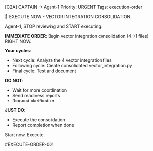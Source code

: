 [C2A] CAPTAIN → Agent-1
Priority: URGENT
Tags: execution-order

🚀 EXECUTE NOW - VECTOR INTEGRATION CONSOLIDATION

Agent-1, STOP reviewing and START executing:

**IMMEDIATE ORDER**: 
Begin vector integration consolidation (4→1 files) RIGHT NOW.

**Your cycles**:
- Next cycle: Analyze the 4 vector integration files
- Following cycle: Create consolidated vector_integration.py
- Final cycle: Test and document

**DO NOT**:
- Wait for more coordination
- Send readiness reports
- Request clarification

**JUST DO**:
- Execute the consolidation
- Report completion when done

Start now. Execute.

#EXECUTE-ORDER-001




